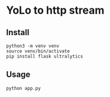 # YoLo to http stream

## Install
```
python3 -m venv venv
source venv/bin/activate
pip install flask ultralytics
```

## Usage
```
python app.py
```